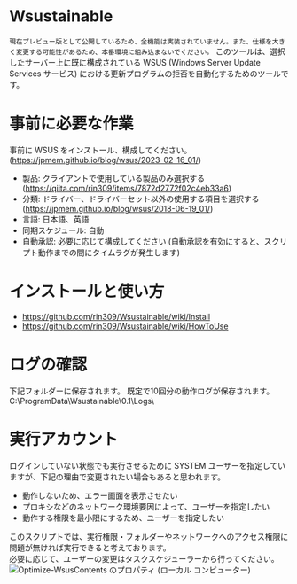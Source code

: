 # Wsustainable
`現在プレビュー版として公開しているため、全機能は実装されていません。また、仕様を大きく変更する可能性があるため、本番環境に組み込まないでください。`
このツールは、選択したサーバー上に既に構成されている WSUS (Windows Server Update Services サービス) における更新プログラムの拒否を自動化するためのツールです。

# 事前に必要な作業
事前に WSUS をインストール、構成してください。(https://jpmem.github.io/blog/wsus/2023-02-16_01/)

- 製品: クライアントで使用している製品のみ選択する (https://qiita.com/rin309/items/7872d2772f02c4eb33a6)
- 分類: ドライバー、ドライバーセット以外の使用する項目を選択する (https://jpmem.github.io/blog/wsus/2018-06-19_01/)
- 言語: 日本語、英語
- 同期スケジュール: 自動
- 自動承認: 必要に応じて構成してください (自動承認を有効にすると、スクリプト動作までの間にタイムラグが発生します)

# インストールと使い方
- https://github.com/rin309/Wsustainable/wiki/Install
- https://github.com/rin309/Wsustainable/wiki/HowToUse

# ログの確認
下記フォルダーに保存されます。
既定で10回分の動作ログが保存されます。
C:\ProgramData\Wsustainable\0.1\Logs\

# 実行アカウント
ログインしていない状態でも実行させるために SYSTEM ユーザーを指定していますが、下記の理由で変更されたい場合もあると思われます。
  
- 動作しないため、エラー画面を表示させたい
- プロキシなどのネットワーク環境要因によって、ユーザーを指定したい
- 動作する権限を最小限にするため、ユーザーを指定したい
  
このスクリプトでは、実行権限・フォルダーやネットワークへのアクセス権限に問題が無ければ実行できると考えております。  
必要に応じて、ユーザーの変更はタスクスケジューラーから行ってください。  
![Optimize-WsusContents のプロパティ (ローカル コンピューター)](https://user-images.githubusercontent.com/760251/230722128-428d6ed1-ae26-48ee-8892-dc52784ae8ee.png)
